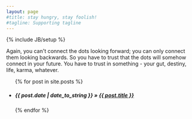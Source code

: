 ```yaml
---
layout: page
#title: stay hungry, stay foolish!
#tagline: Supporting tagline
---
```

{% include JB/setup %}

Again, you can't connect the dots looking forward; you can only connect them looking backwards. So you have to trust that the dots will somehow connect in your future. You have to trust in something - your gut, destiny, life, karma, whatever.


<ul class="posts">
  {% for post in site.posts %}
    <h5><li><span>{{ post.date | date_to_string }}</span> &raquo; <a href="{{ BASE_PATH }}{{ post.url }}">{{ post.title }}</a></li></h5>
  {% endfor %}
</ul>


